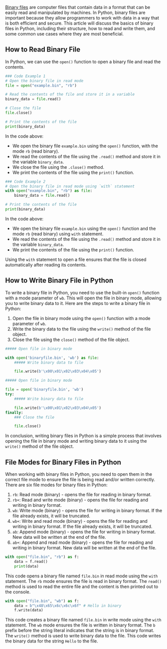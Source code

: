 [Binary files](https://en.wikipedia.org/wiki/Binary_file) are computer files that contain data in a format that can be easily read and manipulated by machines. In Python, binary files are important because they allow programmers to work with data in a way that is both efficient and secure. This article will discuss the basics of binary files in Python, including their structure, how to read and write them, and some common use cases where they are most beneficial.  
  
## How to Read Binary File  

In Python, we can use the `open()` function to open a binary file and read the contents.

```python
### Code Example 1
# Open the binary file in read mode
file = open("example.bin", "rb")

# Read the contents of the file and store it in a variable
binary_data = file.read()

# Close the file
file.close()

# Print the contents of the file
print(binary_data)
```

In the code above:

- We open the binary file ``example.bin`` using the `open()` function, with the mode ``rb`` (read binary).
- We read the contents of the file using the `.read()` method and store it in the variable `binary_data`.
- We close the file using the `.close()` method.
- We print the contents of the file using the `print()` function.

```python
### Code Example 2
# Open the binary file in read mode using `with` statement
with open("example.bin", "rb") as file:
    binary_data = file.read()

# Print the contents of the file
print(binary_data)
```

In the code above:

- We open the binary file ``example.bin`` using the `open()` function and the mode ``rb`` (read binary) using `with` statement.
- We read the contents of the file using the `.read()` method and store it in the variable `binary_data`.
- We print the contents of the file using the `print()` function.

Using the `with` statement to open a file ensures that the file is closed automatically after reading its contents.  
  
## How to Write Binary File in Python  

To write a binary file in Python, you need to use the built-in `open()` function with a mode parameter of `wb`. This will open the file in binary mode, allowing you to write binary data to it. Here are the steps to write a binary file in Python:

1. Open the file in binary mode using the `open()` function with a mode parameter of `wb`.
2. Write the binary data to the file using the `write()` method of the file object.
3. Close the file using the `close()` method of the file object.

```python
##### Open file in binary mode

with open('binaryfile.bin', 'wb') as file:
    ##### Write binary data to file

    file.write(b'\x00\x01\x02\x03\x04\x05')
```

```python
##### Open file in binary mode

file = open('binaryfile.bin', 'wb')
try:
    ##### Write binary data to file

    file.write(b'\x00\x01\x02\x03\x04\x05')
finally:
    ### Close the file

    file.close()
```

In conclusion, writing binary files in Python is a simple process that involves opening the file in binary mode and writing binary data to it using the `write()` method of the file object.  
  
## File Modes for Binary Files in Python  

When working with binary files in Python, you need to open them in the correct file mode to ensure the file is being read and/or written correctly. There are six file modes for binary files in Python:

1. `rb`: Read mode (binary) - opens the file for reading in binary format.
2. `rb+`: Read and write mode (binary) - opens the file for reading and writing in binary format.
3. `wb`: Write mode (binary) - opens the file for writing in binary format. If the file already exists, it will be truncated.
4. `wb+`: Write and read mode (binary) - opens the file for reading and writing in binary format. If the file already exists, it will be truncated.
5. `ab`: Append mode (binary) - opens the file for writing in binary format. New data will be written at the end of the file.
6. `ab+`: Append and read mode (binary) - opens the file for reading and writing in binary format. New data will be written at the end of the file.

```python
with open("file.bin", "rb") as f:
    data = f.read()
    print(data)
```
This code opens a binary file named `file.bin` in read mode using the `with` statement. The `rb` mode ensures the file is read in binary format. The `read()` method is used to read the entire file and the content is then printed out to the console.

```python
with open("file.bin", "wb") as f:
    data = b"\x48\x65\x6c\x6c\x6f" # Hello in binary
    f.write(data)
```
This code creates a binary file named `file.bin` in write mode using the `with` statement. The `wb` mode ensures the file is written in binary format. The `b` prefix before the string literal indicates that the string is in binary format. The `write()` method is used to write binary data to the file. This code writes the binary data for the string `Hello` to the file.  

